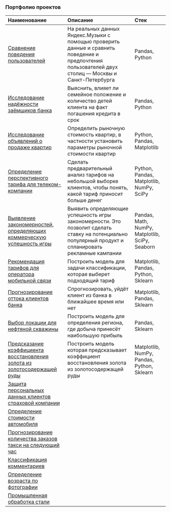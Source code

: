### Портфолио проектов
|Наименование| Описание| Стек|
|:-|:--|:---|
|[Сравнение поведения пользователей](https://github.com/mlmifinik/Yandex_practicum/tree/main/User%20behavior%20research)|На реальных данных Яндекс.Музыки c помощью  проверить данные и сравнить поведение и предпочтения пользователей двух столиц — Москвы и Санкт-Петербурга|Pandas, Python|
|[Исследование надёжности заёмщиков банка](https://github.com/mlmifinik/Yandex_practicum/tree/main/Reliability%20research)|Выяснить, влияет ли семейное положение и количество детей клиента на факт погашения кредита в срок|Pandas, Python|
|[Исследование объявлений о продаже квартир](https://github.com/mlmifinik/Yandex_practicum/tree/main/Realty%20research)|Определить рыночную стоимость квартир, в частности установить параметры рыночной стоимости квартир|Python, Pandas, Matplotlib|
|[Определение перспективного тарифа для телеком-компании](https://github.com/mlmifinik/Yandex_practicum/tree/main/Tariff%20definition)|Сделать предварительный анализ тарифов на небольшой выборке клиентов, чтобы понять, какой тариф приносит больше денег|Python, Pandas, Matplotlib, NumPy, SciPy|
|[Выявление закономерностей, определяющих коммерческую успешность игры](https://github.com/mlmifinik/Yandex_practicum/tree/main/Research%20patterns)|Выявить определяющие успешность игры закономерности. Это позволит сделать ставку на потенциально популярный продукт и спланировать рекламные кампании|Pandas, Math, NumPy, Matplotlib, SciPy, Seaborn|
|[Рекомендация тарифов для оператора мобильной связи](https://github.com/mlmifinik/Yandex_practicum/tree/main/Recommendation%20of%20tariffs)|Построить модель для задачи классификации, которая выберет подходящий тариф|Matplotlib, Pandas, Python, Sklearn|
|[Прогнозирование оттока клиентов банка](https://github.com/mlmifinik/Yandex_practicum/tree/main/Forecasting%20customer%20churn)|Спрогнозировать, уйдёт клиент из банка в ближайшее время или нет|Matplotlib, Pandas, Sklearn|
|[Выбор локации для нефтяной скважины](https://github.com/mlmifinik/Yandex_practicum/tree/main/Location%20selection)|Построить модель для определения региона, где добыча принесёт наибольшую прибыль|Pandas, Sklearn|
|[Предсказание коэффициента восстановления золота из золотосодержащей руды](https://github.com/mlmifinik/Yandex_practicum/tree/main/Prediction%20of%20the%20coefficient)|Построить модель которая предсказывает коэффициент восстановления золота из золотосодержащей руды|Matplotlib, NumPy, Pandas, Python, Sklearn|
|[Защита персональных данных клиентов страховой компании](https://github.com/mlmifinik/Yandex_practicum/tree/main/Data%20protection)|||
|[Определение стоимости автомобиля](https://github.com/mlmifinik/Yandex_practicum/tree/main/Determining%20the%20cost)|||
|[Прогнозирование количества заказов такси на следующий час](https://github.com/mlmifinik/Yandex_practicum/tree/main/Forecasting%20orders)|||
|[Классификация комментариев](https://github.com/mlmifinik/Yandex_practicum/tree/main/Classification%20of%20comments)|||
|[Определение возраста по фотографии](https://github.com/mlmifinik/Yandex_practicum/tree/main/Age%20determination)|||
|[Промышленная обработка стали](https://github.com/mlmifinik/Yandex_practicum/tree/main/Temperature%20prediction)|||
